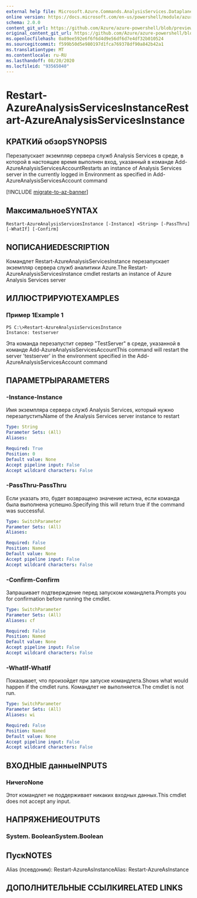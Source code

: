 ```yaml
---
external help file: Microsoft.Azure.Commands.AnalysisServices.Dataplane.dll-Help.xml
online version: https://docs.microsoft.com/en-us/powershell/module/azurerm.analysisservices/restart-azureanalysisservicesinstance
schema: 2.0.0
content_git_url: https://github.com/Azure/azure-powershell/blob/preview/src/ResourceManager/AnalysisServices/Commands.AnalysisServices.Dataplane/help/Restart-AzureAnalysisServicesInstance.md
original_content_git_url: https://github.com/Azure/azure-powershell/blob/preview/src/ResourceManager/AnalysisServices/Commands.AnalysisServices.Dataplane/help/Restart-AzureAnalysisServicesInstance.md
ms.openlocfilehash: 0a89ee592e6f6f6d4d9e56df6d7e4df32b010524
ms.sourcegitcommit: f599b50d5e980197d1fca769378df90a842b42a1
ms.translationtype: MT
ms.contentlocale: ru-RU
ms.lasthandoff: 08/20/2020
ms.locfileid: "93565040"
---
```

# <span data-ttu-id="120a3-101">Restart-AzureAnalysisServicesInstance</span><span class="sxs-lookup"><span data-stu-id="120a3-101">Restart-AzureAnalysisServicesInstance</span></span>

## <span data-ttu-id="120a3-102">КРАТКИй обзор</span><span class="sxs-lookup"><span data-stu-id="120a3-102">SYNOPSIS</span></span>
<span data-ttu-id="120a3-103">Перезапускает экземпляр сервера служб Analysis Services в среде, в которой в настоящее время выполнен вход, указанный в команде Add-AzureAnalysisServicesAccount</span><span class="sxs-lookup"><span data-stu-id="120a3-103">Restarts an instance of Analysis Services server in the currently logged in Environment as specified in Add-AzureAnalysisServicesAccount command</span></span>

[!INCLUDE [migrate-to-az-banner](../../includes/migrate-to-az-banner.md)]

## <span data-ttu-id="120a3-104">Максимальное</span><span class="sxs-lookup"><span data-stu-id="120a3-104">SYNTAX</span></span>

```
Restart-AzureAnalysisServicesInstance [-Instance] <String> [-PassThru] [-WhatIf] [-Confirm]
```

## <span data-ttu-id="120a3-105">NОПИСАНИЕ</span><span class="sxs-lookup"><span data-stu-id="120a3-105">DESCRIPTION</span></span>
<span data-ttu-id="120a3-106">Командлет Restart-AzureAnalysisServicesInstance перезапускает экземпляр сервера служб аналитики Azure.</span><span class="sxs-lookup"><span data-stu-id="120a3-106">The Restart-AzureAnalysisServicesInstance cmdlet restarts an instance of Azure Analysis Services server</span></span>

## <span data-ttu-id="120a3-107">ИЛЛЮСТРИРУЮТ</span><span class="sxs-lookup"><span data-stu-id="120a3-107">EXAMPLES</span></span>

### <span data-ttu-id="120a3-108">Пример 1</span><span class="sxs-lookup"><span data-stu-id="120a3-108">Example 1</span></span>
```
PS C:\>Restart-AzureAnalysisServicesInstance
Instance: testserver
```

<span data-ttu-id="120a3-109">Эта команда перезапустит сервер "TestServer" в среде, указанной в команде Add-AzureAnalysisServicesAccount</span><span class="sxs-lookup"><span data-stu-id="120a3-109">This command will restart the server 'testserver' in the environment specified in the Add-AzureAnalysisServicesAccount command</span></span>

## <span data-ttu-id="120a3-110">ПАРАМЕТРЫ</span><span class="sxs-lookup"><span data-stu-id="120a3-110">PARAMETERS</span></span>

### <span data-ttu-id="120a3-111">-Instance</span><span class="sxs-lookup"><span data-stu-id="120a3-111">-Instance</span></span>
<span data-ttu-id="120a3-112">Имя экземпляра сервера служб Analysis Services, который нужно перезапустить</span><span class="sxs-lookup"><span data-stu-id="120a3-112">Name of the Analysis Services server instance to restart</span></span>

```yaml
Type: String
Parameter Sets: (All)
Aliases: 

Required: True
Position: 0
Default value: None
Accept pipeline input: False
Accept wildcard characters: False
```

### <span data-ttu-id="120a3-113">-PassThru</span><span class="sxs-lookup"><span data-stu-id="120a3-113">-PassThru</span></span>
<span data-ttu-id="120a3-114">Если указать это, будет возвращено значение истина, если команда была выполнена успешно.</span><span class="sxs-lookup"><span data-stu-id="120a3-114">Specifying this will return true if the command was successful.</span></span>

```yaml
Type: SwitchParameter
Parameter Sets: (All)
Aliases: 

Required: False
Position: Named
Default value: None
Accept pipeline input: False
Accept wildcard characters: False
```

### <span data-ttu-id="120a3-115">-Confirm</span><span class="sxs-lookup"><span data-stu-id="120a3-115">-Confirm</span></span>
<span data-ttu-id="120a3-116">Запрашивает подтверждение перед запуском командлета.</span><span class="sxs-lookup"><span data-stu-id="120a3-116">Prompts you for confirmation before running the cmdlet.</span></span>

```yaml
Type: SwitchParameter
Parameter Sets: (All)
Aliases: cf

Required: False
Position: Named
Default value: None
Accept pipeline input: False
Accept wildcard characters: False
```

### <span data-ttu-id="120a3-117">-WhatIf</span><span class="sxs-lookup"><span data-stu-id="120a3-117">-WhatIf</span></span>
<span data-ttu-id="120a3-118">Показывает, что произойдет при запуске командлета.</span><span class="sxs-lookup"><span data-stu-id="120a3-118">Shows what would happen if the cmdlet runs.</span></span>
<span data-ttu-id="120a3-119">Командлет не выполняется.</span><span class="sxs-lookup"><span data-stu-id="120a3-119">The cmdlet is not run.</span></span>

```yaml
Type: SwitchParameter
Parameter Sets: (All)
Aliases: wi

Required: False
Position: Named
Default value: None
Accept pipeline input: False
Accept wildcard characters: False
```

## <span data-ttu-id="120a3-120">ВХОДНЫЕ данные</span><span class="sxs-lookup"><span data-stu-id="120a3-120">INPUTS</span></span>

### <span data-ttu-id="120a3-121">Ничего</span><span class="sxs-lookup"><span data-stu-id="120a3-121">None</span></span>
<span data-ttu-id="120a3-122">Этот командлет не поддерживает никаких входных данных.</span><span class="sxs-lookup"><span data-stu-id="120a3-122">This cmdlet does not accept any input.</span></span>

## <span data-ttu-id="120a3-123">НАПРЯЖЕНИЕ</span><span class="sxs-lookup"><span data-stu-id="120a3-123">OUTPUTS</span></span>

### <span data-ttu-id="120a3-124">System. Boolean</span><span class="sxs-lookup"><span data-stu-id="120a3-124">System.Boolean</span></span>

## <span data-ttu-id="120a3-125">Пуск</span><span class="sxs-lookup"><span data-stu-id="120a3-125">NOTES</span></span>
<span data-ttu-id="120a3-126">Alias (псевдоним): Restart-AzureAsInstance</span><span class="sxs-lookup"><span data-stu-id="120a3-126">Alias: Restart-AzureAsInstance</span></span>

## <span data-ttu-id="120a3-127">ДОПОЛНИТЕЛЬНЫЕ ССЫЛКИ</span><span class="sxs-lookup"><span data-stu-id="120a3-127">RELATED LINKS</span></span>

